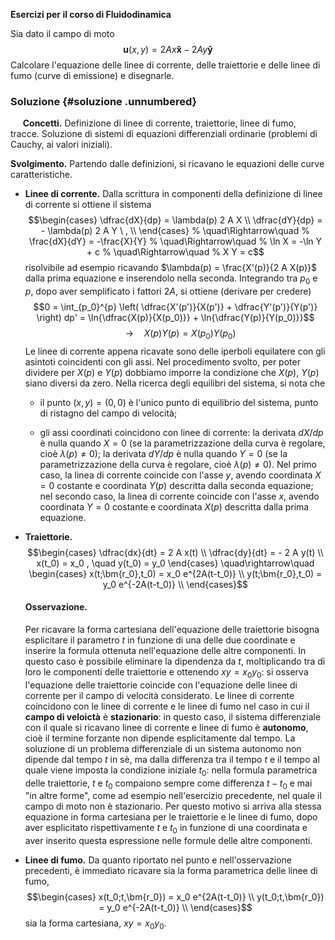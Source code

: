 **Esercizi per il corso di Fluidodinamica**

Sia dato il campo di moto
$$\bm{u}(x,y) = 2Ax \bm{\hat{x}} - 2Ay \bm{\hat{y}}$$ Calcolare
l'equazione delle linee di corrente, delle traiettorie e delle linee di
fumo (curve di emissione) e disegnarle.

### Soluzione {#soluzione .unnumbered}

     **Concetti.** Definizione di linee di corrente, traiettorie, linee
di fumo, tracce. Soluzione di sistemi di equazioni differenziali
ordinarie (problemi di Cauchy, ai valori iniziali).

**Svolgimento.** Partendo dalle definizioni, si ricavano le equazioni
delle curve caratteristiche.

-   **Linee di corrente.** Dalla scrittura in componenti della
    definizione di linee di corrente si ottiene il sistema
    $$\begin{cases}
      \dfrac{dX}{dp} = \lambda(p) 2 A X \\
      \dfrac{dY}{dp} = - \lambda(p) 2 A Y \ , \\
     \end{cases}
    %  \quad\Rightarrow\quad
    %  \frac{dX}{dY} = -\frac{X}{Y}
    %  \quad\Rightarrow\quad
    %  \ln X = -\ln Y + c 
    %  \quad\Rightarrow\quad
    %  X Y = c$$ risolvibile ad esempio ricavando
    $\lambda(p) = \frac{X'(p)}{2 A X(p)}$ dalla prima equazione e
    inserendolo nella seconda. Integrando tra $p_0$ e $p$, dopo aver
    semplificato i fattori $2 A$, si ottiene (derivare per credere)
    $$0 = \int_{p_0}^{p} \left( \dfrac{X'(p')}{X(p')} + \dfrac{Y'(p')}{Y(p')} \right) dp' =
     \ln{\dfrac{X(p)}{X(p_0)}} + \ln{\dfrac{Y(p)}{Y(p_0)}}$$
    $$\quad \rightarrow \quad
     X(p)Y(p) = X(p_0)Y(p_0)$$ Le linee di corrente appena ricavate sono
    delle iperboli equilatere con gli asintoti coincidenti con gli assi.
    Nel procedimento svolto, per poter dividere per $X(p)$ e $Y(p)$
    dobbiamo imporre la condizione che $X(p)$, $Y(p)$ siano diversi da
    zero. Nella ricerca degli equilibri del sistema, si nota che

    -   il punto $(x,y) = (0,0)$ è l'unico punto di equilibrio del
        sistema, punto di ristagno del campo di velocità;

    -   gli assi coordinati coincidono con linee di corrente: la
        derivata $dX/dp$ è nulla quando $X=0$ (se la parametrizzazione
        della curva è regolare, cioè $\lambda(p) \ne 0$); la derivata
        $dY/dp$ è nulla quando $Y=0$ (se la parametrizzazione della
        curva è regolare, cioè $\lambda(p) \ne 0$). Nel primo caso, la
        linea di corrente coincide con l'asse $y$, avendo coordinata
        $X=0$ costante e coordinata $Y(p)$ descritta dalla seconda
        equazione; nel secondo caso, la linea di corrente coincide con
        l'asse $x$, avendo coordinata $Y=0$ costante e coordinata $X(p)$
        descritta dalla prima equazione.

-   **Traiettorie.** $$\begin{cases}
      \dfrac{dx}{dt} = 2 A x(t) \\
      \dfrac{dy}{dt} = -  2 A y(t) \\
      x(t_0) = x_0 , \quad y(t_0) = y_0
     \end{cases}
     \quad\rightarrow\quad
     \begin{cases}
      x(t;\bm{r_0},t_0) = x_0 e^{2A(t-t_0)} \\
      y(t;\bm{r_0},t_0) = y_0 e^{-2A(t-t_0)} \\
     \end{cases}$$

    #### Osservazione.

    Per ricavare la forma cartesiana dell'equazione delle traiettorie
    bisogna esplicitare il parametro $t$ in funzione di una delle due
    coordinate e inserire la formula ottenuta nell'equazione delle altre
    componenti. In questo caso è possibile eliminare la dipendenza da
    $t$, moltiplicando tra di loro le componenti delle traiettorie e
    ottenendo $x y = x_0 y_0$: si osserva l'equazione delle traiettorie
    coincide con l'equazione delle linee di corrente per il campo di
    velocità considerato. Le linee di corrente coincidono con le linee
    di corrente e le linee di fumo nel caso in cui il **campo di
    veloictà** è **stazionario**: in questo caso, il sistema
    differenziale con il quale si ricavano linee di corrente e linee di
    fumo è **autonomo**, cioè il termine forzante non dipende
    esplicitamente dal tempo. La soluzione di un problema differenziale
    di un sistema autonomo non dipende dal tempo $t$ in sè, ma dalla
    differenza tra il tempo $t$ e il tempo al quale viene imposta la
    condizione iniziale $t_0$: nella formula parametrica delle
    traiettorie, $t$ e $t_0$ compaiono sempre come differenza $t-t_0$ e
    mai "in altre forme", come ad esempio nell'esercizio precedente, nel
    quale il campo di moto non è stazionario. Per questo motivo si
    arriva alla stessa equazione in forma cartesiana per le traiettorie
    e le linee di fumo, dopo aver esplicitato rispettivamente $t$ e
    $t_0$ in funzione di una coordinata e aver inserito questa
    espressione nelle formule delle altre componenti.

-   **Linee di fumo.** Da quanto riportato nel punto e nell'osservazione
    precedenti, è immediato ricavare sia la forma parametrica delle
    linee di fumo, $$\begin{cases}
      x(t_0;t,\bm{r_0}) = x_0 e^{2A(t-t_0)} \\
      y(t_0;t,\bm{r_0}) = y_0 e^{-2A(t-t_0)} \\
     \end{cases}$$ sia la forma cartesiana, $x y = x_0 y_0$.
